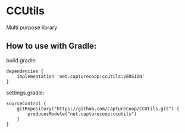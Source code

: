 # CCUtils
Multi purpose library

## How to use with Gradle:

build.gradle:
```
dependencies {
    implementation 'net.capturecoop:ccutils:VERSION'
}
```
settings.gradle:
```
sourceControl {
    gitRepository("https://github.com/CaptureCoop/CCUtils.git") {
        producesModule("net.capturecoop:ccutils")
    }
}
```
